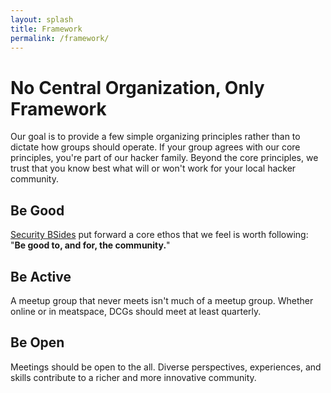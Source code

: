 ```yaml
---
layout: splash
title: Framework
permalink: /framework/
---
```


# No Central Organization, Only Framework

Our goal is to provide a few simple organizing principles rather than to dictate how groups should operate. If your group agrees with our core principles, you're part of our hacker family. Beyond the core principles, we trust that you know best what will or won't work for your local hacker community.

## Be Good

[Security BSides](https://bsides.org) put forward a core ethos that we feel is worth following: "**Be good to, and for, the community.**"

## Be Active

A meetup group that never meets isn't much of a meetup group. Whether online or in meatspace, DCGs should meet at least quarterly.

## Be Open

Meetings should be open to the all. Diverse perspectives, experiences, and skills contribute to a richer and more innovative community.
